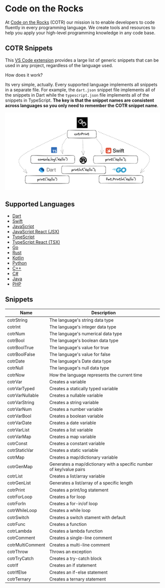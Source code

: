 # Code on the Rocks 
At [Code on the Rocks](https://codeontherocks.dev/) (COTR) our mission is to enable developers to code fluently in every programming language. We create tools and resources to help you apply your high-level programming knowledge in any code base.

## COTR Snippets
This [VS Code extension](https://marketplace.visualstudio.com/items?itemName=CodeontheRocks.cotr-snippets) provides a large list of generic snippets that can be used in any project, regardless of the language used. 

How does it work? 

Its very simple, actually. Every supported language implements all snippets in a separate file. For example, the `dart.json` snippet file implements all of the snippets in Dart while the `typescript.json` file implements all of the snippets in TypeScript. **The key is that the snippet names are consistent across languages so you only need to remember the COTR snippet name**.

![COTR Snippets](./cotr_snippts.png)

## Supported Languages
- [Dart](https://dart.dev/)
- [Swift](https://www.swift.org/)
- [JavaScript](https://www.javascript.com/)
- [JavaScript React (JSX)](https://react.dev/)
- [TypeScript](https://www.typescriptlang.org/)
- [TypeScript React (TSX)](https://react.dev/learn/typescript)
- [Go](https://go.dev/)
- [Rust](https://www.rust-lang.org/)
- [Kotlin](https://kotlinlang.org/)
- [Python](https://www.python.org/)
- [C++](https://cplusplus.com/)
- [C#](https://dotnet.microsoft.com/en-us/languages/csharp)
- [Java](https://docs.oracle.com/javase/8/docs/technotes/guides/language/index.html)
- [PHP](https://www.php.net/)

## Snippets

| Name | Description |
| --- | --- |
| cotrString | The language's string data type |
| cotrInt | The language's integer data type |
| cotrNum | The language's numerical data type |
| cotrBool | The language's boolean data type |
| cotrBoolTrue | The language's value for true |
| cotrBoolFalse | The language's value for false |
| cotrDate | The language's Date data type |
| cotrNull | The language's null data type |
| cotrNow | How the language represents the current time |
| cotrVar | Creates a variable |
| cotrVarTyped | Creates a statically typed variable |
| cotrVarNullable | Creates a nullable variable |
| cotrVarString | Creates a string variable |
| cotrVarNum | Creates a number variable |
| cotrVarBool | Creates a boolean variable |
| cotrVarDate | Creates a date variable |
| cotrVarList| Creates a list variable |
| cotrVarMap | Creates a map variable |
| cotrConst | Creates a constant variable |
| cotrStaticVar | Creates a static variable |
| cotrMap | Creates a map/dictionary variable |
| cotrGenMap | Generates a map/dictionary with a specific number of key/value pairs |
| cotrList | Creates a list/array variable |
| cotrGenList | Generates a list/array of a specific length |
| cotrPrint | Creates a print/log statement |
| cotrForLoop | Creates a for loop |
| cotrForIn | Creates a for-in/of loop |
| cotrWhileLoop | Creates a while loop |
| cotrSwitch | Creates a switch stament with default |
| cotrFunc | Creates a function |
| cotrLambda | Creates a lambda function |
| cotrComment | Creates a single-line comment |
| cotrMultiComment | Creates a multi-line comment |
| cotrThrow | Throws an exception |
| cotrTryCatch | Creates a try-catch block |
| cotrIf | Creates an if statement |
| cotrIfElse | Creates an if-else statement |
| cotrTernary | Creates a ternary statement |
